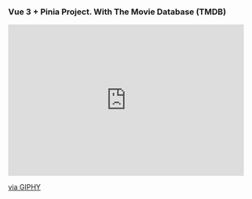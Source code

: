 ### Vue 3 + Pinia Project. With The Movie Database (TMDB)
 
<iframe src="https://giphy.com/embed/cHS6lHq7ntxEO1kQ88" width="480" height="308" frameBorder="0" class="giphy-embed" allowFullScreen>
</iframe><p><a href="https://giphy.com/gifs/cHS6lHq7ntxEO1kQ88">via GIPHY</a></p>